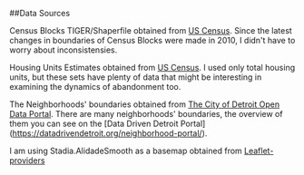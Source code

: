 

##Data Sources

Census Blocks TIGER/Shaperfile obtained from [US Census](https://www.census.gov/geographies/mapping-files/2010/geo/tiger-line-file.html).
Since the latest changes in boundaries of Census Blocks were made in 2010, I didn't have to worry about inconsistensies. 

Housing Units Estimates obtained from [US Census](https://data.census.gov/map?g=050XX00US26163$1400000&tid=DECENNIALPL2020.P1&layer=VT_2020_140_00_PY_D1&mode=thematic&loc=42.3350,-82.9896,z10.4068). I used only total housing units, but these sets
have plenty of data that might be interesting in examining the dynamics of abandonment too.

The Neighborhoods' boundaries obtained from [The City of Detroit Open Data Portal](https://data.detroitmi.gov/datasets/neighborhoods/explore). There are many neighborhoods' boundaries, 
the overview of them you can see on the [Data Driven Detroit Portal] (https://datadrivendetroit.org/neighborhood-portal/). 



I am using Stadia.AlidadeSmooth as a basemap obtained from [Leaflet-providers](https://leaflet-extras.github.io/leaflet-providers/preview/) 